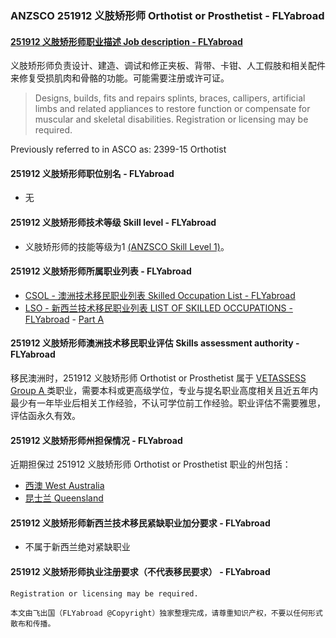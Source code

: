 ### ANZSCO 251912 义肢矫形师 Orthotist or Prosthetist - FLYabroad ###

####  [251912 义肢矫形师职业描述 Job description - FLYabroad](http://www.flyabroadvisa.com/anzsco/2519.html#251912)

义肢矫形师负责设计、建造、调试和修正夹板、背带、卡钳、人工假肢和相关配件来修复受损肌肉和骨骼的功能。可能需要注册或许可证。

>  Designs, builds, fits and repairs splints, braces, callipers, artificial limbs and related appliances to restore function or compensate for muscular and skeletal disabilities. Registration or licensing may be required.

Previously referred to in ASCO as:
2399-15 Orthotist

#### 251912 义肢矫形师职位别名 - FLYabroad
 
- 无

#### 251912 义肢矫形师技术等级 Skill level - FLYabroad

- 义肢矫形师的技能等级为1 [(ANZSCO Skill Level 1)](http://www.flyabroadvisa.com/anzsco/)。

#### 251912 义肢矫形师所属职业列表 - FLYabroad

- [CSOL - 澳洲技术移民职业列表 Skilled Occupation List - FLYabroad](http://www.flyabroadvisa.com/sol/)
- [LSO - 新西兰技术移民职业列表 LIST OF SKILLED OCCUPATIONS - FLYabroad](http://nz.flyabroadvisa.com/lso/) - [Part A](parta)

#### 251912 义肢矫形师澳洲技术移民职业评估 Skills assessment authority - FLYabroad

移民澳洲时，251912 义肢矫形师 Orthotist or Prosthetist 属于 [VETASSESS Group A ](http://www.flyabroadvisa.com/ass/vetassess.html)类职业，需要本科或更高级学位，专业与提名职业高度相关且近五年内最少有一年毕业后相关工作经验，不认可学位前工作经验。职业评估不需要雅思，评估函永久有效。

#### 251912 义肢矫形师州担保情况 - FLYabroad

近期担保过 251912 义肢矫形师 Orthotist or Prosthetist 职业的州包括：

- [西澳 West Australia](http://www.flyabroadvisa.com/zdb/wa.html)
- [昆士兰 Queensland](http://www.flyabroadvisa.com/zdb/qld.html)

#### 251912 义肢矫形师新西兰技术移民紧缺职业加分要求 - FLYabroad

- 不属于新西兰绝对紧缺职业

#### 251912 义肢矫形师执业注册要求（不代表移民要求） - FLYabroad

    Registration or licensing may be required.

`本文由飞出国（FLYabroad @Copyright）独家整理完成，请尊重知识产权，不要以任何形式散布和传播。`